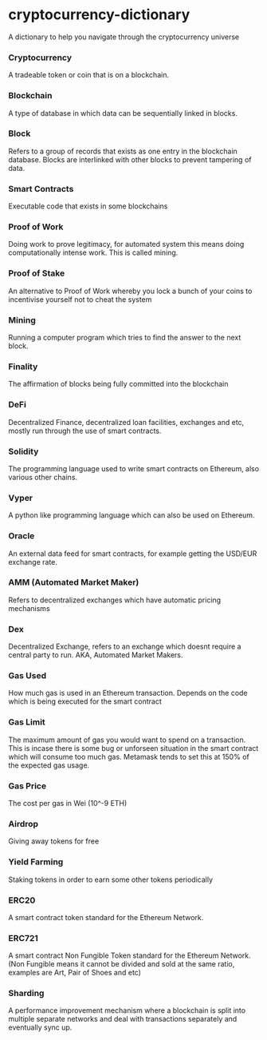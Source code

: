 # cryptocurrency-dictionary
A dictionary to help you navigate through the cryptocurrency universe

### Cryptocurrency
A tradeable token or coin that is on a blockchain.

### Blockchain
A type of database in which data can be sequentially linked in blocks.

### Block
Refers to a group of records that exists as one entry in the blockchain database. Blocks are interlinked with other blocks to prevent tampering of data.

### Smart Contracts
Executable code that exists in some blockchains

### Proof of Work
Doing work to prove legitimacy, for automated system this means doing computationally intense work. This is called mining.

### Proof of Stake
An alternative to Proof of Work whereby you lock a bunch of your coins to incentivise yourself not to cheat the system

### Mining
Running a computer program which tries to find the answer to the next block.

### Finality
The affirmation of blocks being fully committed into the blockchain

### DeFi
Decentralized Finance, decentralized loan facilities, exchanges and etc, mostly run through the use of smart contracts.

### Solidity
The programming language used to write smart contracts on Ethereum, also various other chains.

### Vyper
A python like programming language which can also be used on Ethereum.

### Oracle
An external data feed for smart contracts, for example getting the USD/EUR exchange rate.

### AMM (Automated Market Maker)
Refers to decentralized exchanges which have automatic pricing mechanisms

### Dex
Decentralized Exchange, refers to an exchange which doesnt require a central party to run. AKA, Automated Market Makers.

### Gas Used
How much gas is used in an Ethereum transaction. Depends on the code which is being executed for the smart contract

### Gas Limit
The maximum amount of gas you would want to spend on a transaction. This is incase there is some bug or unforseen situation in the smart contract which will consume too much gas. Metamask tends to set this at 150% of the expected gas usage.

### Gas Price
The cost per gas in Wei (10^-9 ETH)

### Airdrop
Giving away tokens for free

### Yield Farming
Staking tokens in order to earn some other tokens periodically

### ERC20
A smart contract token standard for the Ethereum Network.

### ERC721
A smart contract Non Fungible Token standard for the Ethereum Network. (Non Fungible means it cannot be divided and sold at the same ratio, examples are Art, Pair of Shoes and etc)

### Sharding
A performance improvement mechanism where a blockchain is split into multiple separate networks and deal with transactions separately and eventually sync up.
